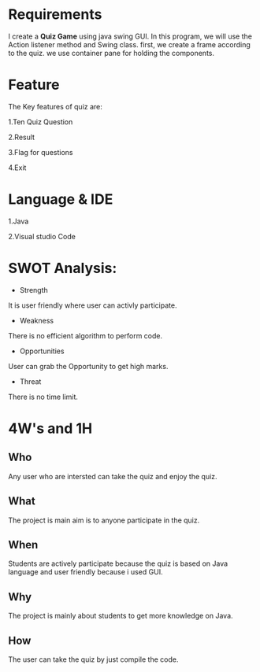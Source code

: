 # Requirements
I create a **Quiz Game** using java swing GUI. In this program, we will use the Action listener method and Swing class. 
first, we create a frame according to the quiz. we use container pane for holding the components.

# Feature
The Key features of quiz are:

1.Ten Quiz Question 

2.Result 

3.Flag for questions

4.Exit
# Language & IDE
1.Java

2.Visual studio Code
# SWOT Analysis:
- Strength
 
It is user friendly where user can activly participate.

- Weakness

There is no efficient algorithm to perform code.

- Opportunities

User can grab the Opportunity to get high marks.

- Threat

There is no time limit.

# 4W's and 1H

## Who
Any user who are intersted can take the quiz and enjoy the quiz.

## What
The project is main aim is to anyone participate in the quiz.

## When
Students are actively participate because the quiz is based on Java language and user friendly because i used GUI.

## Why
The project is mainly about students to get more knowledge on Java.

## How
The user can take the quiz by just compile the code.

